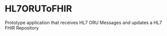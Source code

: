 # HL7ORUToFHIR
Prototype application that receives HL7 ORU Messages and updates a HL7 FHIR Repository

